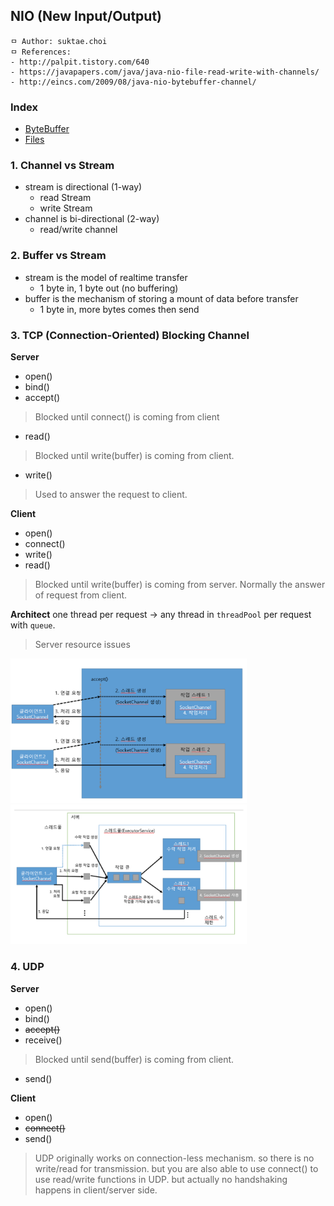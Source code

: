 ## NIO (New Input/Output)

```
ㅁ Author: suktae.choi
ㅁ References:
- http://palpit.tistory.com/640
- https://javapapers.com/java/java-nio-file-read-write-with-channels/
- http://eincs.com/2009/08/java-nio-bytebuffer-channel/
```

### Index
- [ByteBuffer](bytebuffer)
- [Files](files)

### 1. Channel vs Stream
- stream is directional (1-way)
  - read Stream
  - write Stream
- channel is bi-directional (2-way)
  - read/write channel

### 2. Buffer vs Stream
- stream is the model of realtime transfer
  - 1 byte in, 1 byte out (no buffering)
- buffer is the mechanism of storing a mount of data before transfer
  - 1 byte in, more bytes comes then send

### 3. TCP (Connection-Oriented) Blocking Channel
**Server**
 - open()
 - bind()
 - accept()

> Blocked until connect() is coming from client

 - read()

> Blocked until write(buffer) is coming from client.  

 - write()

> Used to answer the request to client.

**Client**
 - open()
 - connect()
 - write()
 - read()

> Blocked until write(buffer) is coming from server. Normally the answer of request from client.

**Architect**
one thread per request -> any thread in `threadPool` per request with `queue`.

> Server resource issues

<img src="images/Screen%20Shot%202016-05-15%20at%2016.43.17.png" width="75%">

<img src="images/Screen%20Shot%202016-05-15%20at%2016.43.12.png" width="75%">

### 4. UDP
**Server**​
 - open()
 - bind()​
 - ~~accept()~~
 - receive()

> Blocked until send(buffer) is coming from client.  

 - send()

**Client**
 - open()
 - ~~connect()~~
 - send()

> UDP originally works on connection-less mechanism. so there is no write/read for transmission. but you are also able to use connect() to use read/write functions in UDP. but actually no handshaking happens in client/server side.
